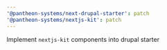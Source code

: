 ```yaml
---
'@pantheon-systems/next-drupal-starter': patch
'@pantheon-systems/nextjs-kit': patch
---
```


Implement `nextjs-kit` components into drupal starter
